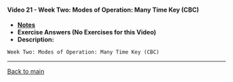#### Video 21 - Week Two: Modes of Operation: Many Time Key (CBC)

- **[Notes](notes.md)**
- **Exercise Answers (No Exercises for this Video)**
- **Description:**

```
Week Two: Modes of Operation: Many Time Key (CBC)
```

---
 
[Back to main](https://github.com/rot0xd/Coursera/blob/master/Cryptography/I/README.md)


